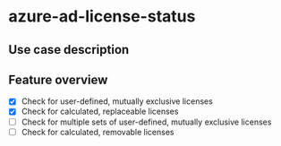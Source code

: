 # azure-ad-license-status

## Use case description

## Feature overview
- [x] Check for user-defined, mutually exclusive licenses
- [x] Check for calculated, replaceable licenses
- [ ] Check for multiple sets of user-defined, mutually exclusive licenses
- [ ] Check for calculated, removable licenses
